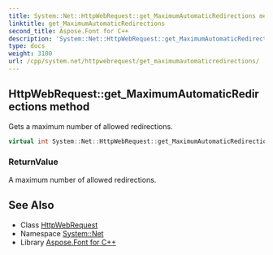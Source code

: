 ```yaml
---
title: System::Net::HttpWebRequest::get_MaximumAutomaticRedirections method
linktitle: get_MaximumAutomaticRedirections
second_title: Aspose.Font for C++
description: 'System::Net::HttpWebRequest::get_MaximumAutomaticRedirections method. Gets a maximum number of allowed redirections in C++.'
type: docs
weight: 3100
url: /cpp/system.net/httpwebrequest/get_maximumautomaticredirections/
---
```

## HttpWebRequest::get_MaximumAutomaticRedirections method


Gets a maximum number of allowed redirections.

```cpp
virtual int System::Net::HttpWebRequest::get_MaximumAutomaticRedirections()
```


### ReturnValue

A maximum number of allowed redirections.

## See Also

* Class [HttpWebRequest](../)
* Namespace [System::Net](../../)
* Library [Aspose.Font for C++](../../../)
